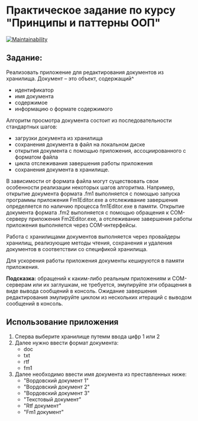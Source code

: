 # Практическое задание по курсу "Принципы и паттерны ООП"

[![Maintainability](https://qlty.sh/gh/AlexArtsy/projects/OOPPractice/maintainability.svg)](https://qlty.sh/gh/AlexArtsy/projects/OOPPractice)

## Задание:
Реализовать приложение для редактирования документов из хранилища. 
Документ – это объект, содержащий^
- идентификатор
- имя документа
- содержимое
- информацию о формате содержимого
  
Алгоритм просмотра документа состоит из последовательности стандартных шагов:
- загрузки документа из хранилища
- сохранения документа в файл на локальном диске
- открытия документа с помощью приложения, ассоциированного с форматом файла
- цикла отслеживания завершения работы приложения
- сохранения документа в хранилище.

В зависимости от формата файла могут существовать свои особенности реализации некоторых шагов алгоритма. Например, открытие документа формата .fm1 выполняется с помощью запуска программы приложения Fm1Editor.exe а отслеживание завершения определяется по наличию процесса fm1Editor.exe в памяти. Открытие документа формата .fm2 выполняется с помощью обращения к COM-серверу приложения Fm2Editor.exe, а отслеживание завершения работы приложения выполняется через COM-интерфейсы.  

Работа с хранилищами документов выполняется через провайдеры хранилищ, реализующие методы чтения, сохранения и удаления документов в соответствии со спецификой хранилища.  

Для ускорения работы приложения документы кешируются в памяти приложения.  

**Подсказка:** обращений к каким-либо реальным приложениям и COM-серверам или их заглушкам, не требуется, эмулируйте эти обращения в виде вывода сообщений в консоль. Ожидание завершения редактирования эмулируйте циклом из нескольких итераций с выводом сообщений в консоль.


## Использование приложения
1. Сперва выберите хранилище путемм ввода цифр 1 или 2
2. Далее нужно ввести формат документа:
   - doc
   - txt
   - rtf
   - fm1
3. Далее необходимо ввести имя документа из преставленных ниже: 
   - "Вордовский документ 1"
   - "Вордовский документ 2"
   - "Вордовский документ 3"
   - "Текстовый документ"
   - "Rtf документ"
   - "Fm1 документ"
